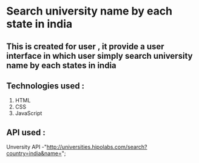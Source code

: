 # Search university name by each state in india

## This is created for user , it provide a user interface in which user simply search university name by each states in india 



## Technologies used :
   1. HTML
   2. CSS
   3. JavaScript

## API used :
   Unversity  API -"http://universities.hipolabs.com/search?country=india&name=";